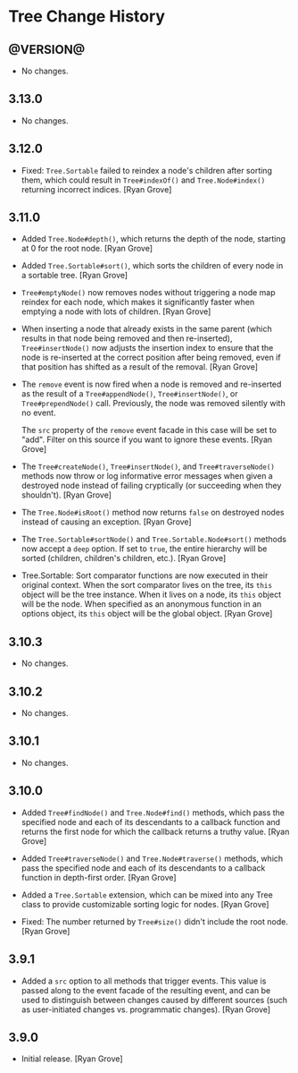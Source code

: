 Tree Change History
===================

@VERSION@
------

* No changes.

3.13.0
------

* No changes.

3.12.0
------

* Fixed: `Tree.Sortable` failed to reindex a node's children after sorting them,
  which could result in `Tree#indexOf()` and `Tree.Node#index()` returning
  incorrect indices. [Ryan Grove]


3.11.0
------

* Added `Tree.Node#depth()`, which returns the depth of the node, starting at 0
  for the root node. [Ryan Grove]

* Added `Tree.Sortable#sort()`, which sorts the children of every node in a
  sortable tree. [Ryan Grove]

* `Tree#emptyNode()` now removes nodes without triggering a node map reindex for
  each node, which makes it significantly faster when emptying a node with lots
  of children. [Ryan Grove]

* When inserting a node that already exists in the same parent (which results in
  that node being removed and then re-inserted), `Tree#insertNode()` now
  adjusts the insertion index to ensure that the node is re-inserted at the
  correct position after being removed, even if that position has shifted as a
  result of the removal. [Ryan Grove]

* The `remove` event is now fired when a node is removed and re-inserted as the
  result of a `Tree#appendNode()`, `Tree#insertNode()`, or `Tree#prependNode()`
  call. Previously, the node was removed silently with no event.

  The `src` property of the `remove` event facade in this case will be set to
  "add". Filter on this source if you want to ignore these events. [Ryan Grove]

* The `Tree#createNode()`, `Tree#insertNode()`, and `Tree#traverseNode()`
  methods now throw or log informative error messages when given a destroyed
  node instead of failing cryptically (or succeeding when they shouldn't).
  [Ryan Grove]

* The `Tree.Node#isRoot()` method now returns `false` on destroyed nodes instead
  of causing an exception. [Ryan Grove]

* The `Tree.Sortable#sortNode()` and `Tree.Sortable.Node#sort()` methods now
  accept a `deep` option. If set to `true`, the entire hierarchy will be sorted
  (children, children's children, etc.). [Ryan Grove]

* Tree.Sortable: Sort comparator functions are now executed in their original
  context. When the sort comparator lives on the tree, its `this` object will be
  the tree instance. When it lives on a node, its `this` object will be the
  node. When specified as an anonymous function in an options object, its `this`
  object will be the global object. [Ryan Grove]


3.10.3
------

* No changes.


3.10.2
------

* No changes.


3.10.1
------

* No changes.


3.10.0
------

* Added `Tree#findNode()` and `Tree.Node#find()` methods, which pass the
  specified node and each of its descendants to a callback function and returns
  the first node for which the callback returns a truthy value. [Ryan Grove]

* Added `Tree#traverseNode()` and `Tree.Node#traverse()` methods, which pass the
  specified node and each of its descendants to a callback function in
  depth-first order. [Ryan Grove]

* Added a `Tree.Sortable` extension, which can be mixed into any Tree class to
  provide customizable sorting logic for nodes. [Ryan Grove]

* Fixed: The number returned by `Tree#size()` didn't include the root node.
  [Ryan Grove]


3.9.1
-----

* Added a `src` option to all methods that trigger events. This value is passed
  along to the event facade of the resulting event, and can be used to
  distinguish between changes caused by different sources (such as
  user-initiated changes vs. programmatic changes). [Ryan Grove]


3.9.0
-----

* Initial release. [Ryan Grove]
